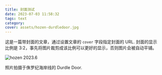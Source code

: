 ```yaml
---
title: 封面测试
date: 2023-07-03 11:58:32
tags: text
category: 
cover: assets/hozen-durdledoor.jpg
---
```


这是一篇带封面的文章，通过设置文章的 `cover` 字段指定封面的 URL. 封面的显示比例是 3:2，事先将图片裁剪成该比例可以更好的显示，否则图片会被自动平铺。

<!--more-->

![hozen 2023.6](/tranquility/assets/hozen-durdledoor-l.jpg)

照片拍摄于侏罗纪海岸线的 Durdle Door.
